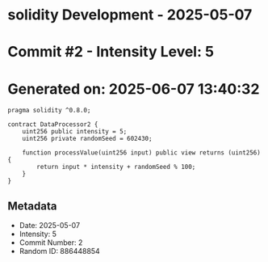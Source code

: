 ﻿# solidity Development - 2025-05-07
# Commit #2 - Intensity Level: 5
# Generated on: 2025-06-07 13:40:32
```solidity
pragma solidity ^0.8.0;

contract DataProcessor2 {
    uint256 public intensity = 5;
    uint256 private randomSeed = 602430;

    function processValue(uint256 input) public view returns (uint256) {
        return input * intensity + randomSeed % 100;
    }
}
```
## Metadata
- Date: 2025-05-07
- Intensity: 5
- Commit Number: 2
- Random ID: 886448854
